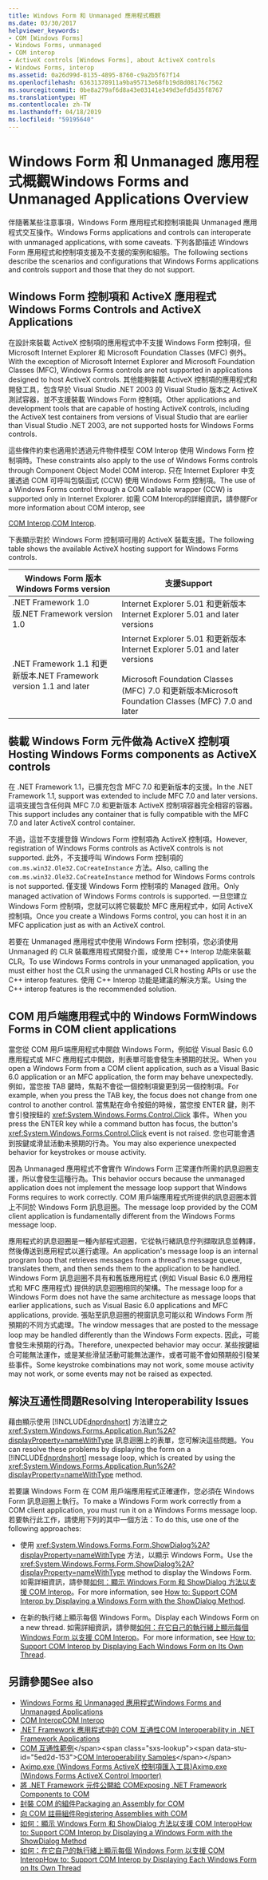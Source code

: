 ```yaml
---
title: Windows Form 和 Unmanaged 應用程式概觀
ms.date: 03/30/2017
helpviewer_keywords:
- COM [Windows Forms]
- Windows Forms, unmanaged
- COM interop
- ActiveX controls [Windows Forms], about ActiveX controls
- Windows Forms, interop
ms.assetid: 0a26d99d-8135-4895-8760-c9a2b5f67f14
ms.openlocfilehash: 63631378911a9ba95713e68fb19d8d08176c7562
ms.sourcegitcommit: 0be8a279af6d8a43e03141e349d3efd5d35f8767
ms.translationtype: HT
ms.contentlocale: zh-TW
ms.lasthandoff: 04/18/2019
ms.locfileid: "59195640"
---
```

# <a name="windows-forms-and-unmanaged-applications-overview"></a><span data-ttu-id="5ed2d-102">Windows Form 和 Unmanaged 應用程式概觀</span><span class="sxs-lookup"><span data-stu-id="5ed2d-102">Windows Forms and Unmanaged Applications Overview</span></span>
<span data-ttu-id="5ed2d-103">伴隨著某些注意事項，Windows Form 應用程式和控制項能與 Unmanaged 應用程式交互操作。</span><span class="sxs-lookup"><span data-stu-id="5ed2d-103">Windows Forms applications and controls can interoperate with unmanaged applications, with some caveats.</span></span> <span data-ttu-id="5ed2d-104">下列各節描述 Windows Form 應用程式和控制項支援及不支援的案例和組態。</span><span class="sxs-lookup"><span data-stu-id="5ed2d-104">The following sections describe the scenarios and configurations that Windows Forms applications and controls support and those that they do not support.</span></span>  
  
## <a name="windows-forms-controls-and-activex-applications"></a><span data-ttu-id="5ed2d-105">Windows Form 控制項和 ActiveX 應用程式</span><span class="sxs-lookup"><span data-stu-id="5ed2d-105">Windows Forms Controls and ActiveX Applications</span></span>  
 <span data-ttu-id="5ed2d-106">在設計來裝載 ActiveX 控制項的應用程式中不支援 Windows Form 控制項，但 Microsoft Internet Explorer 和 Microsoft Foundation Classes (MFC) 例外。</span><span class="sxs-lookup"><span data-stu-id="5ed2d-106">With the exception of Microsoft Internet Explorer and Microsoft Foundation Classes (MFC), Windows Forms controls are not supported in applications designed to host ActiveX controls.</span></span> <span data-ttu-id="5ed2d-107">其他能夠裝載 ActiveX 控制項的應用程式和開發工具，包含早於 Visual Studio .NET 2003 的 Visual Studio 版本之 ActiveX 測試容器，並不支援裝載 Windows Form 控制項。</span><span class="sxs-lookup"><span data-stu-id="5ed2d-107">Other applications and development tools that are capable of hosting ActiveX controls, including the ActiveX test containers from versions of Visual Studio that are earlier than Visual Studio .NET 2003, are not supported hosts for Windows Forms controls.</span></span>  
  
 <span data-ttu-id="5ed2d-108">這些條件約束也適用於透過元件物件模型 COM Interop 使用 Windows Form 控制項時。</span><span class="sxs-lookup"><span data-stu-id="5ed2d-108">These constraints also apply to the use of Windows Forms controls through Component Object Model COM interop.</span></span> <span data-ttu-id="5ed2d-109">只在 Internet Explorer 中支援透過 COM 可呼叫包裝函式 (CCW) 使用 Windows Form 控制項。</span><span class="sxs-lookup"><span data-stu-id="5ed2d-109">The use of a Windows Forms control through a COM callable wrapper (CCW) is supported only in Internet Explorer.</span></span> <span data-ttu-id="5ed2d-110">如需 COM Interop的詳細資訊，請參閱</span><span class="sxs-lookup"><span data-stu-id="5ed2d-110">For more information about COM interop, see</span></span>  
  
 <span data-ttu-id="5ed2d-111">[COM Interop](../../../visual-basic/programming-guide/com-interop/index.md).</span><span class="sxs-lookup"><span data-stu-id="5ed2d-111">[COM Interop](../../../visual-basic/programming-guide/com-interop/index.md).</span></span>  
  
 <span data-ttu-id="5ed2d-112">下表顯示對於 Windows Form 控制項可用的 ActiveX 裝載支援。</span><span class="sxs-lookup"><span data-stu-id="5ed2d-112">The following table shows the available ActiveX hosting support for Windows Forms controls.</span></span>  
  
|<span data-ttu-id="5ed2d-113">Windows Form 版本</span><span class="sxs-lookup"><span data-stu-id="5ed2d-113">Windows Forms version</span></span>|<span data-ttu-id="5ed2d-114">支援</span><span class="sxs-lookup"><span data-stu-id="5ed2d-114">Support</span></span>|  
|---------------------------|-------------|  
|<span data-ttu-id="5ed2d-115">.NET Framework 1.0 版</span><span class="sxs-lookup"><span data-stu-id="5ed2d-115">.NET Framework version 1.0</span></span>|<span data-ttu-id="5ed2d-116">Internet Explorer 5.01 和更新版本</span><span class="sxs-lookup"><span data-stu-id="5ed2d-116">Internet Explorer 5.01 and later versions</span></span>|  
|<span data-ttu-id="5ed2d-117">.NET Framework 1.1 和更新版本</span><span class="sxs-lookup"><span data-stu-id="5ed2d-117">.NET Framework version 1.1 and later</span></span>|<span data-ttu-id="5ed2d-118">Internet Explorer 5.01 和更新版本</span><span class="sxs-lookup"><span data-stu-id="5ed2d-118">Internet Explorer 5.01 and later versions</span></span><br /><br /> <span data-ttu-id="5ed2d-119">Microsoft Foundation Classes (MFC) 7.0 和更新版本</span><span class="sxs-lookup"><span data-stu-id="5ed2d-119">Microsoft Foundation Classes (MFC) 7.0 and later</span></span>|  
  
## <a name="hosting-windows-forms-components-as-activex-controls"></a><span data-ttu-id="5ed2d-120">裝載 Windows Form 元件做為 ActiveX 控制項</span><span class="sxs-lookup"><span data-stu-id="5ed2d-120">Hosting Windows Forms components as ActiveX controls</span></span>  
 <span data-ttu-id="5ed2d-121">在 .NET Framework 1.1，已擴充包含 MFC 7.0 和更新版本的支援。</span><span class="sxs-lookup"><span data-stu-id="5ed2d-121">In the .NET Framework 1.1, support was extended to include MFC 7.0 and later versions.</span></span> <span data-ttu-id="5ed2d-122">這項支援包含任何與 MFC 7.0 和更新版本 ActiveX 控制項容器完全相容的容器。</span><span class="sxs-lookup"><span data-stu-id="5ed2d-122">This support includes any container that is fully compatible with the MFC 7.0 and later ActiveX control container.</span></span>  
  
 <span data-ttu-id="5ed2d-123">不過，這並不支援登錄 Windows Form 控制項為 ActiveX 控制項。</span><span class="sxs-lookup"><span data-stu-id="5ed2d-123">However, registration of Windows Forms controls as ActiveX controls is not supported.</span></span> <span data-ttu-id="5ed2d-124">此外，不支援呼叫 Windows Form 控制項的 `com.ms.win32.Ole32.CoCreateInstance` 方法。</span><span class="sxs-lookup"><span data-stu-id="5ed2d-124">Also, calling the `com.ms.win32.Ole32.CoCreateInstance` method for Windows Forms controls is not supported.</span></span> <span data-ttu-id="5ed2d-125">僅支援 Windows Form 控制項的 Managed 啟用。</span><span class="sxs-lookup"><span data-stu-id="5ed2d-125">Only managed activation of Windows Forms controls is supported.</span></span> <span data-ttu-id="5ed2d-126">一旦您建立 Windows Form 控制項，您就可以將它裝載於 MFC 應用程式中，如同 ActiveX 控制項。</span><span class="sxs-lookup"><span data-stu-id="5ed2d-126">Once you create a Windows Forms control, you can host it in an MFC application just as with an ActiveX control.</span></span>  
  
 <span data-ttu-id="5ed2d-127">若要在 Unmanaged 應用程式中使用 Windows Form 控制項，您必須使用 Unmanaged 的 CLR 裝載應用程式開發介面，或使用 C++ Interop 功能來裝載 CLR。</span><span class="sxs-lookup"><span data-stu-id="5ed2d-127">To use Windows Forms controls in your unmanaged application, you must either host the CLR using the unmanaged CLR hosting APIs or use the C++ interop features.</span></span> <span data-ttu-id="5ed2d-128">使用 C++ Interop 功能是建議的解決方案。</span><span class="sxs-lookup"><span data-stu-id="5ed2d-128">Using the C++ interop features is the recommended solution.</span></span>  
  
## <a name="windows-forms-in-com-client-applications"></a><span data-ttu-id="5ed2d-129">COM 用戶端應用程式中的 Windows Form</span><span class="sxs-lookup"><span data-stu-id="5ed2d-129">Windows Forms in COM client applications</span></span>  
 <span data-ttu-id="5ed2d-130">當您從 COM 用戶端應用程式中開啟 Windows Form，例如從 Visual Basic 6.0 應用程式或 MFC 應用程式中開啟，則表單可能會發生未預期的狀況。</span><span class="sxs-lookup"><span data-stu-id="5ed2d-130">When you open a Windows Form from a COM client application, such as a Visual Basic 6.0 application or an MFC application, the form may behave unexpectedly.</span></span> <span data-ttu-id="5ed2d-131">例如，當您按 TAB 鍵時，焦點不會從一個控制項變更到另一個控制項。</span><span class="sxs-lookup"><span data-stu-id="5ed2d-131">For example, when you press the TAB key, the focus does not change from one control to another control.</span></span> <span data-ttu-id="5ed2d-132">當焦點在命令按鈕的時候，當您按 ENTER 鍵，則不會引發按鈕的 <xref:System.Windows.Forms.Control.Click> 事件。</span><span class="sxs-lookup"><span data-stu-id="5ed2d-132">When you press the ENTER key while a command button has focus, the button's <xref:System.Windows.Forms.Control.Click> event is not raised.</span></span> <span data-ttu-id="5ed2d-133">您也可能會遇到按鍵或滑鼠活動未預期的行為。</span><span class="sxs-lookup"><span data-stu-id="5ed2d-133">You may also experience unexpected behavior for keystrokes or mouse activity.</span></span>  
  
 <span data-ttu-id="5ed2d-134">因為 Unmanaged 應用程式不會實作 Windows Form 正常運作所需的訊息迴圈支援，所以會發生這種行為。</span><span class="sxs-lookup"><span data-stu-id="5ed2d-134">This behavior occurs because the unmanaged application does not implement the message loop support that Windows Forms requires to work correctly.</span></span> <span data-ttu-id="5ed2d-135">COM 用戶端應用程式所提供的訊息迴圈本質上不同於 Windows Form 訊息迴圈。</span><span class="sxs-lookup"><span data-stu-id="5ed2d-135">The message loop provided by the COM client application is fundamentally different from the Windows Forms message loop.</span></span>  
  
 <span data-ttu-id="5ed2d-136">應用程式的訊息迴圈是一種內部程式迴圈，它從執行緒訊息佇列擷取訊息並轉譯，然後傳送到應用程式以進行處理。</span><span class="sxs-lookup"><span data-stu-id="5ed2d-136">An application's message loop is an internal program loop that retrieves messages from a thread's message queue, translates them, and then sends them to the application to be handled.</span></span> <span data-ttu-id="5ed2d-137">Windows Form 訊息迴圈不具有和舊版應用程式 (例如 Visual Basic 6.0 應用程式和 MFC 應用程式) 提供的訊息迴圈相同的架構。</span><span class="sxs-lookup"><span data-stu-id="5ed2d-137">The message loop for a Windows Form does not have the same architecture as message loops that earlier applications, such as Visual Basic 6.0 applications and MFC applications, provide.</span></span> <span data-ttu-id="5ed2d-138">張貼至訊息迴圈的視窗訊息可能以和 Windows Form 所預期的不同方式處理。</span><span class="sxs-lookup"><span data-stu-id="5ed2d-138">The window messages that are posted to the message loop may be handled differently than the Windows Form expects.</span></span> <span data-ttu-id="5ed2d-139">因此，可能會發生未預期的行為。</span><span class="sxs-lookup"><span data-stu-id="5ed2d-139">Therefore, unexpected behavior may occur.</span></span> <span data-ttu-id="5ed2d-140">某些按鍵組合可能無法運作，或是某些滑鼠活動可能無法運作，或者可能不會如預期般引發某些事件。</span><span class="sxs-lookup"><span data-stu-id="5ed2d-140">Some keystroke combinations may not work, some mouse activity may not work, or some events may not be raised as expected.</span></span>  
  
## <a name="resolving-interoperability-issues"></a><span data-ttu-id="5ed2d-141">解決互通性問題</span><span class="sxs-lookup"><span data-stu-id="5ed2d-141">Resolving Interoperability Issues</span></span>  
 <span data-ttu-id="5ed2d-142">藉由顯示使用 [!INCLUDE[dnprdnshort](../../../../includes/dnprdnshort-md.md)] 方法建立之 <xref:System.Windows.Forms.Application.Run%2A?displayProperty=nameWithType> 訊息迴圈上的表單，您可解決這些問題。</span><span class="sxs-lookup"><span data-stu-id="5ed2d-142">You can resolve these problems by displaying the form on a [!INCLUDE[dnprdnshort](../../../../includes/dnprdnshort-md.md)] message loop, which is created by using the <xref:System.Windows.Forms.Application.Run%2A?displayProperty=nameWithType> method.</span></span>  
  
 <span data-ttu-id="5ed2d-143">若要讓 Windows Form 在 COM 用戶端應用程式正確運作，您必須在 Windows Form 訊息迴圈上執行。</span><span class="sxs-lookup"><span data-stu-id="5ed2d-143">To make a Windows Form work correctly from a COM client application, you must run it on a Windows Forms message loop.</span></span> <span data-ttu-id="5ed2d-144">若要執行此工作，請使用下列的其中一個方法：</span><span class="sxs-lookup"><span data-stu-id="5ed2d-144">To do this, use one of the following approaches:</span></span>  
  
-   <span data-ttu-id="5ed2d-145">使用 <xref:System.Windows.Forms.Form.ShowDialog%2A?displayProperty=nameWithType> 方法，以顯示 Windows Form。</span><span class="sxs-lookup"><span data-stu-id="5ed2d-145">Use the <xref:System.Windows.Forms.Form.ShowDialog%2A?displayProperty=nameWithType> method to display the Windows Form.</span></span> <span data-ttu-id="5ed2d-146">如需詳細資訊，請參閱[如何：顯示 Windows Form 和 ShowDialog 方法以支援 COM Interop](com-interop-by-displaying-a-windows-form-shadow.md)。</span><span class="sxs-lookup"><span data-stu-id="5ed2d-146">For more information, see [How to: Support COM Interop by Displaying a Windows Form with the ShowDialog Method](com-interop-by-displaying-a-windows-form-shadow.md).</span></span>  
  
-   <span data-ttu-id="5ed2d-147">在新的執行緒上顯示每個 Windows Form。</span><span class="sxs-lookup"><span data-stu-id="5ed2d-147">Display each Windows Form on a new thread.</span></span> <span data-ttu-id="5ed2d-148">如需詳細資訊，請參閱[如何：在它自己的執行緒上顯示每個 Windows Form 以支援 COM Interop](how-to-support-com-interop-by-displaying-each-windows-form-on-its-own-thread.md)。</span><span class="sxs-lookup"><span data-stu-id="5ed2d-148">For more information, see [How to: Support COM Interop by Displaying Each Windows Form on Its Own Thread](how-to-support-com-interop-by-displaying-each-windows-form-on-its-own-thread.md).</span></span>  
  
## <a name="see-also"></a><span data-ttu-id="5ed2d-149">另請參閱</span><span class="sxs-lookup"><span data-stu-id="5ed2d-149">See also</span></span>

- [<span data-ttu-id="5ed2d-150">Windows Forms 和 Unmanaged 應用程式</span><span class="sxs-lookup"><span data-stu-id="5ed2d-150">Windows Forms and Unmanaged Applications</span></span>](windows-forms-and-unmanaged-applications.md)
- [<span data-ttu-id="5ed2d-151">COM Interop</span><span class="sxs-lookup"><span data-stu-id="5ed2d-151">COM Interop</span></span>](../../../visual-basic/programming-guide/com-interop/index.md)
- [<span data-ttu-id="5ed2d-152">.NET Framework 應用程式中的 COM 互通性</span><span class="sxs-lookup"><span data-stu-id="5ed2d-152">COM Interoperability in .NET Framework Applications</span></span>](../../../visual-basic/programming-guide/com-interop/com-interoperability-in-net-framework-applications.md)
- <span data-ttu-id="5ed2d-153">[COM 互通性範例](https://docs.microsoft.com/previous-versions/visualstudio/visual-studio-2008/cxcz83xf(v=vs.90))</span><span class="sxs-lookup"><span data-stu-id="5ed2d-153">[COM Interoperability Samples](https://docs.microsoft.com/previous-versions/visualstudio/visual-studio-2008/cxcz83xf(v=vs.90))</span></span>
- [<span data-ttu-id="5ed2d-154">Aximp.exe (Windows Forms ActiveX 控制項匯入工具)</span><span class="sxs-lookup"><span data-stu-id="5ed2d-154">Aximp.exe (Windows Forms ActiveX Control Importer)</span></span>](../../tools/aximp-exe-windows-forms-activex-control-importer.md)
- [<span data-ttu-id="5ed2d-155">將 .NET Framework 元件公開給 COM</span><span class="sxs-lookup"><span data-stu-id="5ed2d-155">Exposing .NET Framework Components to COM</span></span>](../../interop/exposing-dotnet-components-to-com.md)
- [<span data-ttu-id="5ed2d-156">封裝 COM 的組件</span><span class="sxs-lookup"><span data-stu-id="5ed2d-156">Packaging an Assembly for COM</span></span>](../../interop/packaging-an-assembly-for-com.md)
- [<span data-ttu-id="5ed2d-157">向 COM 註冊組件</span><span class="sxs-lookup"><span data-stu-id="5ed2d-157">Registering Assemblies with COM</span></span>](../../interop/registering-assemblies-with-com.md)
- [<span data-ttu-id="5ed2d-158">如何：顯示 Windows Form 和 ShowDialog 方法以支援 COM Interop</span><span class="sxs-lookup"><span data-stu-id="5ed2d-158">How to: Support COM Interop by Displaying a Windows Form with the ShowDialog Method</span></span>](com-interop-by-displaying-a-windows-form-shadow.md)
- [<span data-ttu-id="5ed2d-159">如何：在它自己的執行緒上顯示每個 Windows Form 以支援 COM Interop</span><span class="sxs-lookup"><span data-stu-id="5ed2d-159">How to: Support COM Interop by Displaying Each Windows Form on Its Own Thread</span></span>](how-to-support-com-interop-by-displaying-each-windows-form-on-its-own-thread.md)
